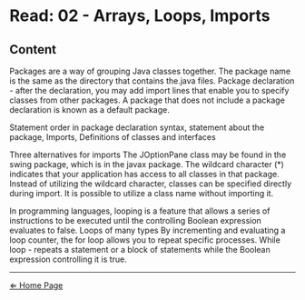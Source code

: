 # Read: 02 - Arrays, Loops, Imports

## Content

Packages are a way of grouping Java classes together. The package name is the same as the directory that contains the.java files.
Package declaration - after the declaration, you may add import lines that enable you to specify classes from other packages.
A package that does not include a package declaration is known as a default package.

Statement order in package declaration syntax, statement about the package, Imports, Definitions of classes and interfaces

Three alternatives for imports The JOptionPane class may be found in the swing package, which is in the javax package. The wildcard character (*) indicates that your application has access to all classes in that package. Instead of utilizing the wildcard character, classes can be specified directly during import. It is possible to utilize a class name without importing it.

In programming languages, looping is a feature that allows a series of instructions to be executed until the controlling Boolean expression evaluates to false. Loops of many types By incrementing and evaluating a loop counter, the for loop allows you to repeat specific processes. While loop - repeats a statement or a block of statements while the Boolean expression controlling it is true.

***

[⇐ Home Page](../../README.md)
